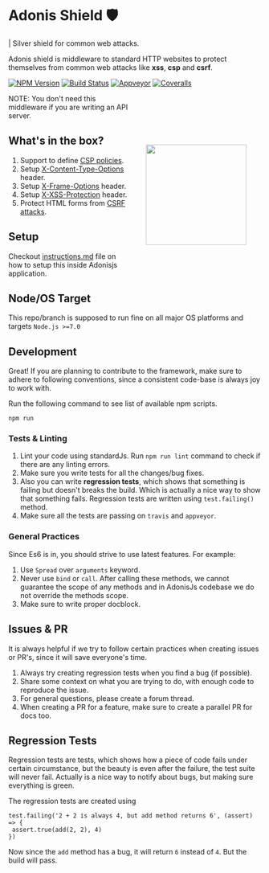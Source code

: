 # Adonis Shield 🛡️
| Silver shield for common web attacks.

Adonis shield is middleware to standard HTTP websites to protect themselves from common web attacks like **xss**, **csp** and **csrf**.

[![NPM Version][npm-image]][npm-url]
[![Build Status][travis-image]][travis-url]
[![Appveyor][appveyor-image]][appveyor-url]
[![Coveralls][coveralls-image]][coveralls-url]

<img src="http://res.cloudinary.com/adonisjs/image/upload/q_100/v1497112678/adonis-purple_pzkmzt.svg" width="200px" align="right" hspace="30px" vspace="100px">

NOTE: You don't need this middleware if you are writing an API server.


## What's in the box?

1. Support to define [CSP policies](https://developer.mozilla.org/en-US/docs/Web/HTTP/CSP).
2. Setup [X-Content-Type-Options](https://developer.mozilla.org/en-US/docs/Web/HTTP/Headers/X-Content-Type-Options) header.
3. Setup [X-Frame-Options](https://developer.mozilla.org/en-US/docs/Web/HTTP/Headers/X-Frame-Options) header.
4. Setup [X-XSS-Protection](https://developer.mozilla.org/en-US/docs/Web/HTTP/Headers/X-XSS-Protection) header.
5. Protect HTML forms from [CSRF attacks](https://www.owasp.org/index.php/Cross-Site_Request_Forgery_(CSRF)).


## Setup
Checkout [instructions.md](instructions) file on how to setup this inside Adonisjs application.

## Node/OS Target

This repo/branch is supposed to run fine on all major OS platforms and targets `Node.js >=7.0`

## Development

Great! If you are planning to contribute to the framework, make sure to adhere to following conventions, since a consistent code-base is always joy to work with.

Run the following command to see list of available npm scripts.

```
npm run
```

### Tests & Linting

1. Lint your code using standardJs. Run `npm run lint` command to check if there are any linting errors.
2. Make sure you write tests for all the changes/bug fixes.
3. Also you can write **regression tests**, which shows that something is failing but doesn't breaks the build. Which is actually a nice way to show that something fails. Regression tests are written using `test.failing()` method.
4. Make sure all the tests are passing on `travis` and `appveyor`.

### General Practices

Since Es6 is in, you should strive to use latest features. For example:

1. Use `Spread` over `arguments` keyword.
2. Never use `bind` or `call`. After calling these methods, we cannot guarantee the scope of any methods and in AdonisJs codebase we do not override the methods scope.
3. Make sure to write proper docblock.

## Issues & PR

It is always helpful if we try to follow certain practices when creating issues or PR's, since it will save everyone's time.

1. Always try creating regression tests when you find a bug (if possible).
2. Share some context on what you are trying to do, with enough code to reproduce the issue.
3. For general questions, please create a forum thread.
4. When creating a PR for a feature, make sure to create a parallel PR for docs too.


## Regression Tests

Regression tests are tests, which shows how a piece of code fails under certain circumstance, but the beauty is even after the failure, the test suite will never fail. Actually is a nice way to notify about bugs, but making sure everything is green.

The regression tests are created using

```
test.failing('2 + 2 is always 4, but add method returns 6', (assert) => {
 assert.true(add(2, 2), 4)
})
```

Now since the `add` method has a bug, it will return `6` instead of `4`. But the build will pass.

[appveyor-image]: https://img.shields.io/appveyor/ci/thetutlage/adonis-shield/master.svg?style=flat-square

[appveyor-url]: https://ci.appveyor.com/project/thetutlage/adonis-shield

[npm-image]: https://img.shields.io/npm/v/@adonisjs/shield.svg?style=flat-square
[npm-url]: https://npmjs.org/package/@adonisjs/shield

[travis-image]: https://img.shields.io/travis/adonisjs/adonis-shield/master.svg?style=flat-square
[travis-url]: https://travis-ci.org/adonisjs/adonis-shield

[coveralls-image]: https://img.shields.io/coveralls/adonisjs/adonis-shield/master.svg?style=flat-square

[coveralls-url]: https://coveralls.io/github/adonisjs/adonis-shield
